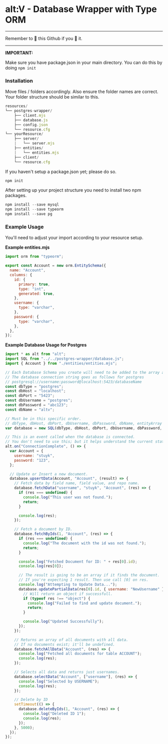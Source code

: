 # alt:V - Database Wrapper with Type ORM

---

Remember to 🌟 this Github if you 💖 it.

---

**IMPORTANT:**

Make sure you have package.json in your main directory. You can do this by doing `npm init`

### Installation

Move files / folders accordingly. Also ensure the folder names are correct. Your folder structure should be similar to this.

```javascript
resources/
└── postgres-wrapper/
    ├── client.mjs
    ├── database.js
    ├── config.json
    └── resource.cfg
└── yourResource/
    ├── server/
    |   └── server.mjs
    ├── entities/
    |   └── entities.mjs
    ├── client/
    └── resource.cfg
```

If you haven't setup a package.json yet; please do so.

```javascript
npm init
```

After setting up your project structure you need to install two npm packages.

```javascript
npm install --save mysql
npm install --save typeorm
npm install --save pg
```

### Example Usage

You'll need to adjust your import according to your resource setup.

**Example entities.mjs**

```javascript
import orm from "typeorm";

export const Account = new orm.EntitySchema({
  name: "Account",
  columns: {
    id: {
      primary: true,
      type: "int",
      generated: true,
    },
    username: {
      type: "varchar",
    },
    password: {
      type: "varchar",
    },
  },
});
```

**Example Database Usage for Postgres**

```javascript
import * as alt from "alt";
import SQL from "../../postgres-wrapper/database.js";
import { Account } from "./entities/entities.mjs";

// Each Database Schema you create will need to be added to the array after your connection string.
// The database connection string goes as follows for postgres
// postgresql://username:password@localhost:5423/databaseName
const dbType = "postgres";
const dbHost = "localhost";
const dbPort = "5423";
const dbUsername = "postgres";
const dbPassword = "abc123";
const dbName = "altv";

// Must be in this specific order.
// dbType, dbHost, dbPort, dbUsername, dbPassword, dbName, entityArray
var database = new SQL(dbType, dbHost, dbPort, dbUsername, dbPassword, dbName, [Account]);

// This is an event called when the database is connected.
// You don't need to use this; but it helps understand the current state of the db connection.
alt.on("ConnectionComplete", () => {
  var Account = {
    username: "stuyk",
    password: "123",
  };

  // Update or Insert a new document.
  database.upsertData(Account, "Account", (result) => {
    // Fetch data by field name, field value, and repo name.
    database.fetchData("username", "stuyk", "Account", (res) => {
      if (res === undefined) {
        console.log("This user was not found.");
        return;
      }

      console.log(res);
    });

    // Fetch a document by ID.
    database.fetchByIds(1, "Account", (res) => {
      if (res === undefined) {
        console.log("The document with the id was not found.");
        return;
      }

      console.log("Fetched Document for ID: " + res[0].id);
      console.log(res[0]);

      // The result is going to be an array if it finds the document.
      // If you're expecting 1 result. Then use call [0] on res.
      console.log("Attempting to Update Data...");
      database.updatePartialData(res[0].id, { username: "NewUsername" }, "Account", (res) => {
        // Will return an object if successfull.
        if (typeof res !== "object") {
          console.log("Failed to find and update document.");
          return;
        }

        console.log("Updated Successfully");
      });
    });

    // Returns an array of all documents with all data.
    // If no documents exist; it'll be undefined.
    database.fetchAllData("Account", (res) => {
      console.log("Fetched all documents for table ACCOUNT");
      console.log(res);
    });

    // Selects all data and returns just usernames.
    database.selectData("Account", ["username"], (res) => {
      console.log("Selected by USERNAME");
      console.log(res);
    });

    // Delete by ID
    setTimeout(() => {
      database.deleteByIds(1, "Account", (res) => {
        console.log("Deleted ID 1");
        console.log(res);
      });
    }, 5000);
  });
});
```
